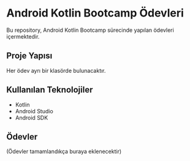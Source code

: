 # Android Kotlin Bootcamp Ödevleri

Bu repository, Android Kotlin Bootcamp sürecinde yapılan ödevleri içermektedir.

## Proje Yapısı
Her ödev ayrı bir klasörde bulunacaktır.

## Kullanılan Teknolojiler
- Kotlin
- Android Studio
- Android SDK

## Ödevler
(Ödevler tamamlandıkça buraya eklenecektir)

